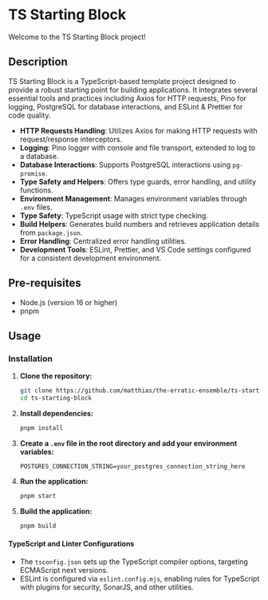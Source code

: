 # TS Starting Block

Welcome to the TS Starting Block project!

## Description


TS Starting Block is a TypeScript-based template project designed to provide a robust starting point for building applications. It integrates several essential tools and practices including Axios for HTTP requests, Pino for logging, PostgreSQL for database interactions, and ESLint & Prettier for code quality.

- **HTTP Requests Handling**: Utilizes Axios for making HTTP requests with request/response interceptors.
- **Logging**: Pino logger with console and file transport, extended to log to a database.
- **Database Interactions**: Supports PostgreSQL interactions using `pg-promise`.
- **Type Safety and Helpers**: Offers type guards, error handling, and utility functions.
- **Environment Management**: Manages environment variables through `.env` files.
- **Type Safety**: TypeScript usage with strict type checking.
- **Build Helpers**: Generates build numbers and retrieves application details from `package.json`.
- **Error Handling**: Centralized error handling utilities.
- **Development Tools**: ESLint, Prettier, and VS Code settings configured for a consistent development environment.

## Pre-requisites

- Node.js (version 16 or higher)
- pnpm

## Usage

### Installation

1. **Clone the repository:**

   ```bash
   git clone https://github.com/matthias/the-erratic-ensemble/ts-starting-block.git
   cd ts-starting-block
   ```

2. **Install dependencies:**

   ```bash
   pnpm install
   ```

3. **Create a `.env` file in the root directory and add your environment variables:**

   ```
   POSTGRES_CONNECTION_STRING=your_postgres_connection_string_here
   ```

4. **Run the application:**

   ```bash
   pnpm start
   ```

5. **Build the application:**

   ```bash
   pnpm build
   ```

#### TypeScript and Linter Configurations

- The `tsconfig.json` sets up the TypeScript compiler options, targeting ECMAScript next versions.
- ESLint is configured via `eslint.config.mjs`, enabling rules for TypeScript with plugins for security, SonarJS, and other utilities.


